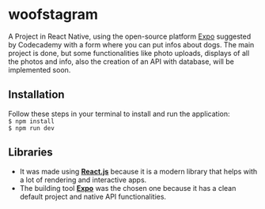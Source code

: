 # woofstagram
A Project in React Native, using the open-source platform [Expo](https://expo.dev/) suggested by Codecademy with a form where you can put infos about dogs.
The main project is done, but some functionalities like photo uploads, displays of all the photos and info, also the creation of an API with database, will be implemented soon.

## Installation
Follow these steps in your terminal to install and run the application:<br>
``$ npm install``<br>
``$ npm run dev``

## Libraries
- It was made using **[React.js](https://reactjs.org/)** because it is a modern library that helps with a lot of rendering and interactive apps.
- The building tool **[Expo](https://expo.dev/)** was the chosen one because it has a clean default project and native API functionalities.
